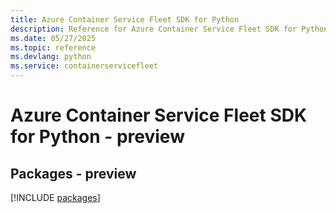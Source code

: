 ```yaml
---
title: Azure Container Service Fleet SDK for Python
description: Reference for Azure Container Service Fleet SDK for Python
ms.date: 05/27/2025
ms.topic: reference
ms.devlang: python
ms.service: containerservicefleet
---
```

# Azure Container Service Fleet SDK for Python - preview
## Packages - preview
[!INCLUDE [packages](container-service-fleet-index.md)]
